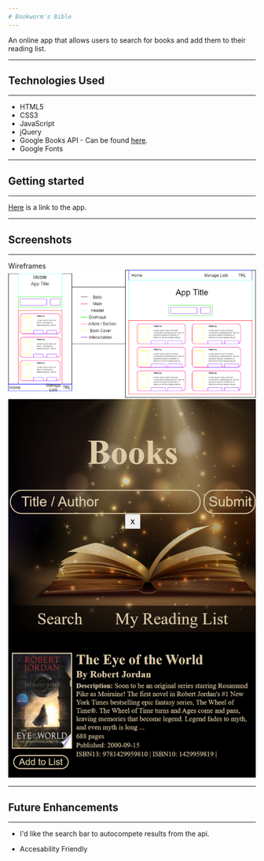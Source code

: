 ```yaml
---
# Bookworm's Bible
---
```

An online app that allows users to search for books and add them to their reading list. 

---
## Technologies Used
---
 - HTML5
 - CSS3
 - JavaScript
 - jQuery
 - Google Books API - Can be found [here](https://developers.google.com/books/docs/overview).
 - Google Fonts



---
## Getting started
---

[Here](https://book-search-jet.vercel.app/) is a link to the app. 

---
## Screenshots
---

Wireframes
![Wireframe of App](/Images/Wireframe-Image.png)
![Screenshot of the app](/Images/Screenshot.png)

---
## Future Enhancements
---

- I'd like the search bar to autocompete results from the api.

- Accesability Friendly
